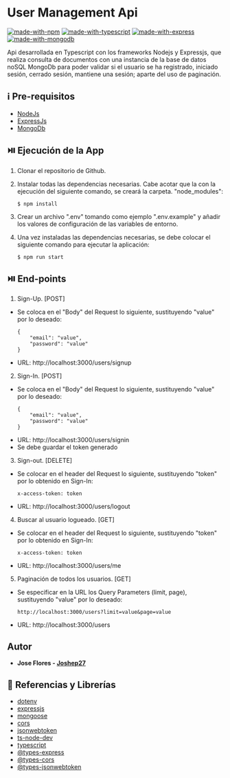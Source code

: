 # User Management Api 

[![made-with-npm](https://img.shields.io/npm/v/npm.svg?logo=npm)](https://www.npmjs.com/) 
[![made-with-typescript](https://img.shields.io/npm/v/typescript.svg?logo=typescript)](https://www.typescriptlang.org/) 
[![made-with-express](https://img.shields.io/npm/v/express.svg?logo=express)](https://expressjs.com/)
[![made-with-mongodb](https://img.shields.io/npm/v/mongodb.svg?logo=mongodb)](https://www.mongodb.com/es)

Api desarrollada en Typescript con los frameworks Nodejs y Expressjs, que realiza consulta de documentos con una instancia de la base de datos noSQL MongoDb para poder validar si el usuario se ha registrado, iniciado sesión, cerrado sesión, mantiene una sesión; aparte del uso de paginación.


## ℹ️ Pre-requisitos

- [NodeJs](https://nodejs.org/es/download/)
- [ExpressJs](https://expressjs.com/)
- [MongoDb](https://www.mongodb.com/es)


## ⏯️ Ejecución de la App

1. Clonar el repositorio de Github. 

1. Instalar todas las dependencias necesarias. Cabe acotar que la con la ejecución del siguiente comando, se creará la carpeta. "node_modules":

    ```
    $ npm install
    ```

2. Crear un archivo ".env" tomando como ejemplo ".env.example" y añadir los valores de configuración de las variables de entorno.


3. Una vez instaladas las dependencias necesarias, se debe colocar el siguiente comando para ejecutar la aplicación:

    ```
    $ npm run start
    ```

## ⏯️ End-points

1. Sign-Up. [POST]
  - Se coloca en el "Body" del Request lo siguiente, sustituyendo "value" por lo deseado:
    ```
    {
        "email": "value",
        "password": "value"
    }
    ```
  - URL: http://localhost:3000/users/signup

2. Sign-In. [POST]
  - Se coloca en el "Body" del Request lo siguiente, sustituyendo "value" por lo deseado:
    ```
    {
        "email": "value",
        "password": "value"
    }
    ```
  - URL: http://localhost:3000/users/signin
  - Se debe guardar el token generado

3. Sign-out. [DELETE]
  - Se colocar en el header del Request lo siguiente, sustituyendo "token" por lo obtenido en Sign-In:
    ```
    x-access-token: token
    ```
  - URL: http://localhost:3000/users/logout

4.  Buscar al usuario logueado. [GET]
  - Se colocar en el header del Request lo siguiente, sustituyendo "token" por lo obtenido en Sign-In:
    ```
    x-access-token: token
    ```
  - URL: http://localhost:3000/users/me

5.  Paginación de todos los usuarios. [GET]
  - Se especificar en la URL los Query Parameters (limit, page), sustituyendo "value" por lo deseado:
    ```
    http://localhost:3000/users?limit=value&page=value
    ```
  - URL: http://localhost:3000/users




## Autor

- **Jose Flores - [Joshep27](https://github.com/Joshep27)**


## 🎁 Referencias y Librerías

- [dotenv](https://www.npmjs.com/package/dotenv)
- [expressjs](https://expressjs.com/)
- [mongoose](https://mongoosejs.com/)
- [cors](https://www.npmjs.com/package/cors)
- [jsonwebtoken](https://jwt.io/)
- [ts-node-dev](https://www.npmjs.com/package/ts-node-dev)
- [typescript](https://www.typescriptlang.org/)
- [@types-express](https://www.npmjs.com/package/@types/express)
- [@types-cors](https://www.npmjs.com/package/@types/cors)
- [@types-jsonwebtoken](https://www.npmjs.com/package/@types/jsonwebtoken)
